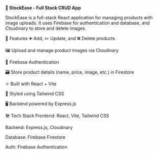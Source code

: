 **🚀 StockEase - Full Stack CRUD App**

StockEase is a full-stack React application for managing products with image uploads.
It uses Firebase for authentication and database, and Cloudinary to store and delete images.

🔧 Features
➕ Add, ✏️ Update, and ❌ Delete products

🖼️ Upload and manage product images via Cloudinary

🔐 Firebase Authentication

🗃️ Store product details (name, price, image, etc.) in Firestore

⚛️ Built with React + Vite

🎨 Styled using Tailwind CSS

🖥️ Backend powered by Express.js

🛠️ Tech Stack
Frontend: React, Vite, Tailwind CSS

Backend: Express.js, Cloudinary

Database: Firebase Firestore

Auth: Firebase Authentication


